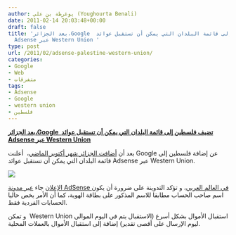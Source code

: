 ```yaml
---
author: يوغرطة بن علي (Youghourta Benali)
date: 2011-02-14 20:03:48+00:00
draft: false
title: 'بعد الجزائر،Google  تضيف فلسطين إلى قائمة البلدان التي يمكن أن تستقبل عوائد
  Adsense عبر Western Union '
type: post
url: /2011/02/adsense-palestine-western-union/
categories:
- Google
- Web
- متفرقات
tags:
- Adsense
- Google
- western union
- فلسطين
---
```


**[بعد الجزائر،Google  تضيف فلسطين إلى قائمة البلدان التي يمكن أن تستقبل عوائد Adsense عبر Western Union](https://www.it-scoop.com/2011/02/adsense-palestine-western-union/)**


بعد أن [أضافت الجزائر شهر أكتوبر الماضي](https://www.it-scoop.com/2010/10/google-adsense-algeria/)،  أعلنت Google عن إضافة فلسطين إلى قائمة البلدان التي يمكن أن تستقبل عوائد Adsense عبر Western Union.

[![](https://www.it-scoop.com/wp-content/uploads/2011/02/google-adsense.gif)
](https://www.it-scoop.com/2011/02/adsense-palestine-western-union/)

[الإعلان](http://adsense-arabia.blogspot.com/2011/02/western-union.html?utm_source=feedburner&utm_medium=feed&utm_campaign=Feed%3A+AdsenseArabiaBlog+%28AdSense+Arabia+Blog%29) جاء [عبر مدونة AdSense في العالم العربي](http://adsense-arabia.blogspot.com/)، و تؤكد التدوينة على ضرورة أن يكون اسم صاحب الحساب مطابقا للاسم المذكور على بطاقة الهوية، كما أن الأمر يخص حاليا الحسابات الفردية فقط.

و تمكن  Western Union استقبال الأموال بشكل أسرع (الاستقبال يتم في اليوم الموالي ليوم الإرسال على أقصى تقدير) إضافة إلى استقبال الأموال بالعملات المحلية.
